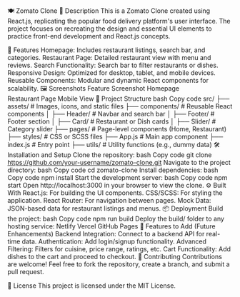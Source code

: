 🍽️ Zomato Clone
📖 Description
This is a Zomato Clone created using React.js, replicating the popular food delivery platform's user interface. The project focuses on recreating the design and essential UI elements to practice front-end development and React.js concepts.

🚀 Features
Homepage: Includes restaurant listings, search bar, and categories.
Restaurant Page: Detailed restaurant view with menu and reviews.
Search Functionality: Search bar to filter restaurants or dishes.
Responsive Design: Optimized for desktop, tablet, and mobile devices.
Reusable Components: Modular and dynamic React components for scalability.
🖼️ Screenshots
Feature	Screenshot
Homepage	
Restaurant Page	
Mobile View	
📂 Project Structure
bash
Copy code
src/
├── assets/           # Images, icons, and static files
├── components/       # Reusable React components
│   ├── Header/       # Navbar and search bar
│   ├── Footer/       # Footer section
│   ├── Card/         # Restaurant or Dish cards
│   ├── Slider/       # Category slider
├── pages/            # Page-level components (Home, Restaurant)
├── styles/           # CSS or SCSS files
├── App.js            # Main app component
├── index.js          # Entry point
├── utils/            # Utility functions (e.g., dummy data)
🛠️ Installation and Setup
Clone the repository:
bash
Copy code
git clone https://github.com/your-username/zomato-clone.git
Navigate to the project directory:
bash
Copy code
cd zomato-clone
Install dependencies:
bash
Copy code
npm install
Start the development server:
bash
Copy code
npm start
Open http://localhost:3000 in your browser to view the clone.
⚙️ Built With
React.js: For building the UI components.
CSS/SCSS: For styling the application.
React Router: For navigation between pages.
Mock Data: JSON-based data for restaurant listings and menus.
📦 Deployment
Build the project:
bash
Copy code
npm run build
Deploy the build/ folder to any hosting service:
Netlify
Vercel
GitHub Pages
🌟 Features to Add (Future Enhancements)
Backend Integration: Connect to a backend API for real-time data.
Authentication: Add login/signup functionality.
Advanced Filtering: Filters for cuisine, price range, ratings, etc.
Cart Functionality: Add dishes to the cart and proceed to checkout.
🤝 Contributing
Contributions are welcome! Feel free to fork the repository, create a branch, and submit a pull request.

📝 License
This project is licensed under the MIT License.

